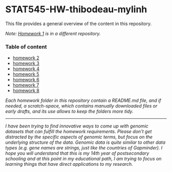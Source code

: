 # STAT545-HW-thibodeau-mylinh
This file provides a general overview of the content in this repository.

*Note: [Homework 1](https://github.com/mylinhthibodeau/STAT545-hw01-thibodeau-mylinh) is in a different repository.*    
### Table of content

- [homework 2](https://github.com/mylinhthibodeau/STAT545-HW-thibodeau-mylinh/tree/master/stat545-hw2-thibodeau-mylinh)
- [homework 3](https://github.com/mylinhthibodeau/STAT545-HW-thibodeau-mylinh/tree/master/stat545-hw3-thibodeau-mylinh)
- [homework 4](https://github.com/mylinhthibodeau/STAT545-HW-thibodeau-mylinh/tree/master/stat545-hw4-thibodeau-mylinh)
- [homework 5](https://github.com/mylinhthibodeau/STAT545-HW-thibodeau-mylinh/tree/master/stat545-hw5-thibodeau-mylinh)
- [homework 6](https://github.com/mylinhthibodeau/STAT545-HW-thibodeau-mylinh/blob/master/stat547-hw6-thibodeau-mylinh/stat547-hw06-thibodeau-mylinh.Rmd)
- [homework 7](https://github.com/mylinhthibodeau/STAT545-HW-thibodeau-mylinh/tree/master/stat547-hw7-thibodeau-mylinh)
- [homework 8](https://github.com/mylinhthibodeau/STAT545-HW-thibodeau-mylinh/tree/master/stat547-hw8-thibodeau-mylinh)

*Each homework folder in this repository contain a README.md file, and if needed, a scratch-space, which contains manually downloaded files or early drafts, and its use allows to keep the folders more tidy.*

***

*I have been trying to find innovative ways to come up with genomic datasets that can fulfill the homework requirements. Please don't get distracted by the specific aspects of genomic terms, but focus on the underlying structure of the data. Genomic data is quite similar to other data types (e.g. gene names are strings, just like the countries of Gapminder). I hope you will understand that this is my 14th year of postsecondary schooling and at this point in my educational path, I am trying to focus on learning things that have direct applications to my research.*